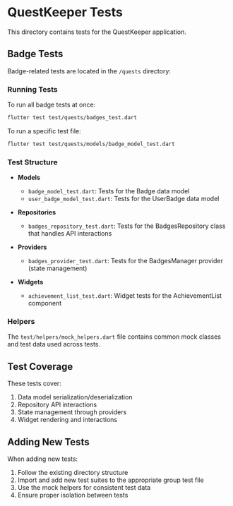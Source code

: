 # QuestKeeper Tests

This directory contains tests for the QuestKeeper application.

## Badge Tests

Badge-related tests are located in the `/quests` directory:

### Running Tests

To run all badge tests at once:

```bash
flutter test test/quests/badges_test.dart
```

To run a specific test file:

```bash
flutter test test/quests/models/badge_model_test.dart
```

### Test Structure

- **Models**
  - `badge_model_test.dart`: Tests for the Badge data model
  - `user_badge_model_test.dart`: Tests for the UserBadge data model

- **Repositories**
  - `badges_repository_test.dart`: Tests for the BadgesRepository class that handles API interactions

- **Providers**
  - `badges_provider_test.dart`: Tests for the BadgesManager provider (state management)

- **Widgets**
  - `achievement_list_test.dart`: Widget tests for the AchievementList component

### Helpers

The `test/helpers/mock_helpers.dart` file contains common mock classes and test data used across tests.

## Test Coverage

These tests cover:

1. Data model serialization/deserialization
2. Repository API interactions
3. State management through providers
4. Widget rendering and interactions

## Adding New Tests

When adding new tests:

1. Follow the existing directory structure
2. Import and add new test suites to the appropriate group test file
3. Use the mock helpers for consistent test data
4. Ensure proper isolation between tests 